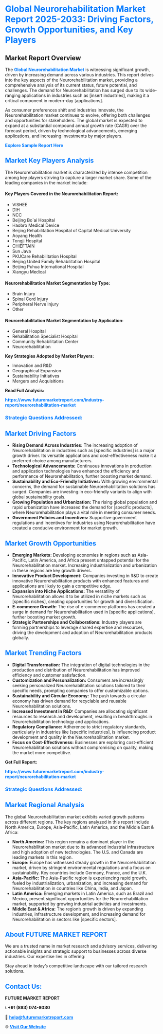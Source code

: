 <h1 style="color: #007BFF;">Global Neurorehabilitation Market Report 2025-2033: Driving Factors, Growth Opportunities, and Key Players</h1>

<section id="overview">
<h2>Market Report Overview</h2>
<p>The <a href="https://www.futuremarketreport.com/industry-report/neurorehabilitation-market" style="color: #007BFF; text-decoration: none;"><strong>Global Neurorehabilitation Market</strong></a> is witnessing significant growth, driven by increasing demand across various industries. This report delves into the key aspects of the Neurorehabilitation market, providing a comprehensive analysis of its current status, future potential, and challenges. The demand for Neurorehabilitation has surged due to its wide-ranging applications in industries such as [insert industries], making it a critical component in modern-day [applications].</p>
<p>As consumer preferences shift and industries innovate, the Neurorehabilitation market continues to evolve, offering both challenges and opportunities for stakeholders. The global market is expected to expand at a substantial compound annual growth rate (CAGR) over the forecast period, driven by technological advancements, emerging applications, and increasing investments by major players.</p>
</section>

<section id="overview">
<p><a href="https://www.futuremarketreport.com/request-sample/reportId=121916" style="color: #007BFF; text-decoration: none;"><strong>Explore Sample Report Here</strong></a></p>
</section>

<section id="key-players">
<h2 style="color: #007BFF;">Market Key Players Analysis</h2>
<p>The Neurorehabilitation market is characterized by intense competition among key players striving to capture a larger market share. Some of the leading companies in the market include:</p>
<h4>Key Players Covered in the Neurorehabilitation Report:</h4>
<ul><li>VISHEE</li><li>DIH</li><li>NCC</li><li>Beijing Bo`ai Hospital</li><li>Haobro Medical Device</li><li>Beijing Rehabilitation Hospital of Capital Medical University</li><li>Aoyang Health</li><li>Tongji Hospital</li><li>CHIEFTAIN</li><li>Sun Java</li><li>PKUCare Rehabilitation Hospital</li><li>Beijing United Family Rehabilitation Hospital</li><li>Beijing Puhua International Hospital</li><li>Xiangyu Medical</li></ul>
<h4>Neurorehabilitation Market Segmentation by Type:</h4>
<ul><li>Brain Injury</li><li>Spinal Cord Injury</li><li>Peripheral Nerve Injury</li><li>Other</li></ul>

<h4>Neurorehabilitation Market Segmentation by Application:</h4>
<ul><li>General Hospital</li><li>Rehabilitation Specialist Hospital</li><li>Community Rehabilitation Center</li><li>Neurorehabilitation</li></ul>
<p><strong>Key Strategies Adopted by Market Players:</strong></p>
<ul>
<li>Innovation and R&D</li>
<li>Geographical Expansion</li>
<li>Sustainability Initiatives</li>
<li>Mergers and Acquisitions</li>
</ul>
</section>

<section>
<p><strong>Read Full Analysis: </strong></p><a href="https://www.futuremarketreport.com/industry-report/neurorehabilitation-market" style="color: #007BFF; text-decoration: none;"><strong>https://www.futuremarketreport.com/industry-report/neurorehabilitation-market</strong></a>
<h3 style="color: #007BFF;">Strategic Questions Addressed:</h3>
</section>

<section id="driving-factors">
<h2 style="color: #007BFF;">Market Driving Factors</h2>
<ul>
<li><strong>Rising Demand Across Industries:</strong> The increasing adoption of Neurorehabilitation in industries such as [specific industries] is a major growth driver. Its versatile applications and cost-effectiveness make it a preferred choice among manufacturers.</li>
<li><strong>Technological Advancements:</strong> Continuous innovations in production and application technologies have enhanced the efficiency and performance of Neurorehabilitation, further boosting market demand.</li>
<li><strong>Sustainability and Eco-Friendly Initiatives:</strong> With growing environmental concerns, the demand for sustainable Neurorehabilitation solutions has surged. Companies are investing in eco-friendly variants to align with global sustainability goals.</li>
<li><strong>Growing Population and Urbanization:</strong> The rising global population and rapid urbanization have increased the demand for [specific products], where Neurorehabilitation plays a vital role in meeting consumer needs.</li>
<li><strong>Government Policies and Incentives:</strong> Supportive government regulations and incentives for industries using Neurorehabilitation have created a conducive environment for market growth.</li>
</ul>
</section>

<section id="growth-opportunities">
<h2 style="color: #007BFF;">Market Growth Opportunities</h2>
<ul>
<li><strong>Emerging Markets:</strong> Developing economies in regions such as Asia-Pacific, Latin America, and Africa present untapped potential for the Neurorehabilitation market. Increasing industrialization and urbanization in these regions are key growth drivers.</li>
<li><strong>Innovative Product Development:</strong> Companies investing in R&D to create innovative Neurorehabilitation products with enhanced features and applications are likely to gain a competitive edge.</li>
<li><strong>Expansion into Niche Applications:</strong> The versatility of Neurorehabilitation allows it to be utilized in niche markets such as [specific niches], creating opportunities for growth and diversification.</li>
<li><strong>E-commerce Growth:</strong> The rise of e-commerce platforms has created a surge in demand for Neurorehabilitation used in [specific applications], further boosting market growth.</li>
<li><strong>Strategic Partnerships and Collaborations:</strong> Industry players are forming partnerships to leverage shared expertise and resources, driving the development and adoption of Neurorehabilitation products globally.</li>
</ul>
</section>

<section id="trending-factors">
<h2 style="color: #007BFF;">Market Trending Factors</h2>
<ul>
<li><strong>Digital Transformation:</strong> The integration of digital technologies in the production and distribution of Neurorehabilitation has improved efficiency and customer satisfaction.</li>
<li><strong>Customization and Personalization:</strong> Consumers are increasingly seeking personalized Neurorehabilitation solutions tailored to their specific needs, prompting companies to offer customizable options.</li>
<li><strong>Sustainability and Circular Economy:</strong> The push towards a circular economy has driven demand for recyclable and reusable Neurorehabilitation solutions.</li>
<li><strong>Increased Investment in R&D:</strong> Companies are allocating significant resources to research and development, resulting in breakthroughs in Neurorehabilitation technology and applications.</li>
<li><strong>Regulatory Compliance:</strong> Adherence to strict regulatory standards, particularly in industries like [specific industries], is influencing product development and quality in the Neurorehabilitation market.</li>
<li><strong>Focus on Cost-Effectiveness:</strong> Businesses are exploring cost-efficient Neurorehabilitation solutions without compromising on quality, making the market more competitive.</li>
</ul>
</section>

<section>
<p><strong>Get Full Report: </strong></p><a href="https://www.futuremarketreport.com/industry-report/neurorehabilitation-market" style="color: #007BFF; text-decoration: none;"><strong>https://www.futuremarketreport.com/industry-report/neurorehabilitation-market</strong></a>
<h3 style="color: #007BFF;">Strategic Questions Addressed:</h3>
</section>


<section id="regional-analysis">
<h2 style="color: #007BFF;">Market Regional Analysis</h2>
<p>The global Neurorehabilitation market exhibits varied growth patterns across different regions. The key regions analyzed in this report include North America, Europe, Asia-Pacific, Latin America, and the Middle East & Africa:</p>
<ul>
<li><strong>North America:</strong> This region remains a dominant player in the Neurorehabilitation market due to its advanced industrial infrastructure and high adoption of new technologies. The U.S. and Canada are leading markets in this region.</li>
<li><strong>Europe:</strong> Europe has witnessed steady growth in the Neurorehabilitation market, driven by stringent environmental regulations and a focus on sustainability. Key countries include Germany, France, and the U.K.</li>
<li><strong>Asia-Pacific:</strong> The Asia-Pacific region is experiencing rapid growth, fueled by industrialization, urbanization, and increasing demand for Neurorehabilitation in countries like China, India, and Japan.</li>
<li><strong>Latin America:</strong> Emerging markets in Latin America, such as Brazil and Mexico, present significant opportunities for the Neurorehabilitation market, supported by growing industrial activities and investments.</li>
<li><strong>Middle East & Africa:</strong> The region’s growth is driven by expanding industries, infrastructure development, and increasing demand for Neurorehabilitation in sectors like [specific sectors].</li>
</ul>
</section>

<footer>
<h2 style="color: #007BFF;">About FUTURE MARKET REPORT</h2>
<p>We are a trusted name in market research and advisory services, delivering actionable insights and strategic support to businesses across diverse industries. Our expertise lies in offering:</p>

<p>Stay ahead in today’s competitive landscape with our tailored research solutions.</p>

<h2 style="color: #007BFF;">Contact Us:</h2>
<p><strong>FUTURE MARKET REPORT</strong></p>
<p>📞 <strong>+91 (883) 074-8030</strong></p>
<p>📧 <strong><a href="mailto:help@futuremarketreport.com" style="color: #007BFF;">help@futuremarketreport.com</a></strong></p>
<p>🌐 <strong><a href="https://www.futuremarketreport.com/" style="color: #007BFF;">Visit Our Website</a></strong></p>
</footer>